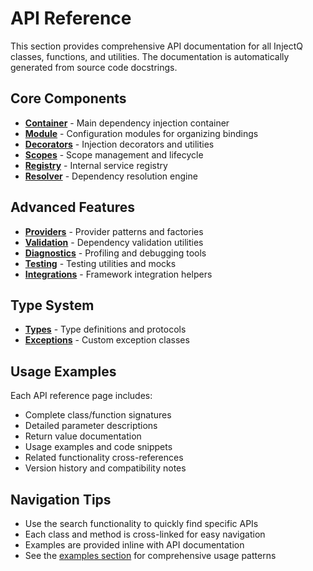 # API Reference

This section provides comprehensive API documentation for all InjectQ classes, functions, and utilities. The documentation is automatically generated from source code docstrings.

## Core Components

- **[Container](container.md)** - Main dependency injection container
- **[Module](module.md)** - Configuration modules for organizing bindings
- **[Decorators](decorators.md)** - Injection decorators and utilities
- **[Scopes](scopes.md)** - Scope management and lifecycle
- **[Registry](registry.md)** - Internal service registry
- **[Resolver](resolver.md)** - Dependency resolution engine

## Advanced Features

- **[Providers](providers.md)** - Provider patterns and factories
- **[Validation](validation.md)** - Dependency validation utilities
- **[Diagnostics](diagnostics.md)** - Profiling and debugging tools
- **[Testing](testing.md)** - Testing utilities and mocks
- **[Integrations](integrations.md)** - Framework integration helpers

## Type System

- **[Types](types.md)** - Type definitions and protocols
- **[Exceptions](exceptions.md)** - Custom exception classes

## Usage Examples

Each API reference page includes:

- Complete class/function signatures
- Detailed parameter descriptions
- Return value documentation
- Usage examples and code snippets
- Related functionality cross-references
- Version history and compatibility notes

## Navigation Tips

- Use the search functionality to quickly find specific APIs
- Each class and method is cross-linked for easy navigation
- Examples are provided inline with API documentation
- See the [examples section](../examples/index.md) for comprehensive usage patterns
